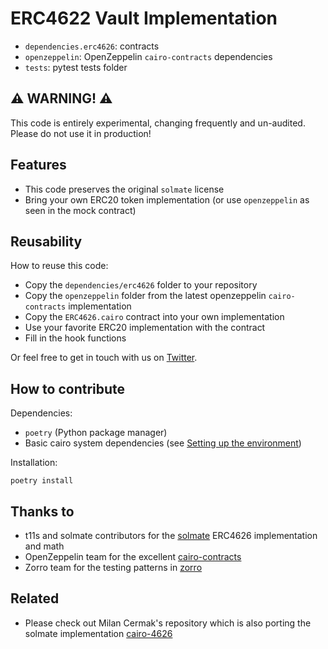 # ERC4622 Vault Implementation

- `dependencies.erc4626`: contracts
- `openzeppelin`: OpenZeppelin `cairo-contracts` dependencies
- `tests`: pytest tests folder

## :warning: WARNING! :warning:

This code is entirely experimental, changing frequently and un-audited. Please do not use it in production!

## Features

- This code preserves the original `solmate` license
- Bring your own ERC20 token implementation (or use `openzeppelin` as seen in the mock contract)

## Reusability

How to reuse this code:
- Copy the `dependencies/erc4626` folder to your repository
- Copy the `openzeppelin` folder from the latest openzeppelin `cairo-contracts` implementation
- Copy the `ERC4626.cairo` contract into your own implementation
- Use your favorite ERC20 implementation with the contract
- Fill in the hook functions

Or feel free to get in touch with us on [Twitter](http://www.twitter.com/yagi_fi).

## How to contribute

Dependencies:

- `poetry` (Python package manager)
- Basic cairo system dependencies (see [Setting up the environment](https://www.cairo-lang.org/docs/quickstart.html))

Installation:

```
poetry install
```

## Thanks to

- t11s and solmate contributors for the [solmate](https://github.com/Rari-Capital/solmate) ERC4626 implementation and math
- OpenZeppelin team for the excellent [cairo-contracts](https://github.com/OpenZeppelin/cairo-contracts)
- Zorro team for the testing patterns in [zorro](https://github.com/zorro-project/zorro)

## Related

- Please check out Milan Cermak's repository which is also porting the solmate implementation [cairo-4626](https://github.com/milancermak/cairo-4626)
